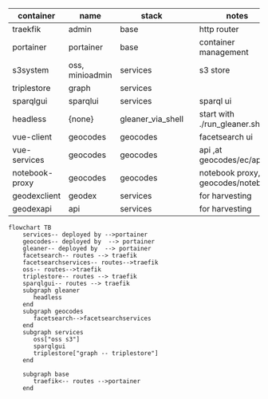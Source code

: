 | container      | name            | stack             |  | notes                                    
|----------------|-----------------|-------------------|---|------------------------------------------|
| traekfik       | admin           | base              |   | http router                              |
| portainer      | portainer       | base              |   | container management                     |
| s3system       | oss, minioadmin | services          |   | s3 store                                 |
| triplestore    | graph           | services          |   |                                          |
| sparqlgui      | sparqlui        | services          |   | sparql ui                                |
| headless       | {none}          | gleaner_via_shell |   | start with ./run_gleaner.sh   |
| vue-client     | geocodes        | geocodes          |   | facetsearch ui                           |
| vue-services   | geocodes        | geocodes          |   | api ,at geocodes/ec/api                  |
| notebook-proxy | geocodes        | geocodes          |   | notebook proxy, at geocodes/notebook     |
| geodexclient         | geodex          | services |   | for harvesting                       |
| geodexapi     | api             | services |   | for harvesting                       |


~~~mermaid
flowchart TB
    services-- deployed by -->portainer
    geocodes-- deployed by  --> portainer
    gleaner-- deployed by  --> portainer
    facetsearch-- routes --> traefik
    facetsearchservices-- routes-->traefik
    oss-- routes-->traefik
    triplestore-- routes --> traefik
    sparqlgui-- routes --> traefik
    subgraph gleaner
       headless
    end
    subgraph geocodes
       facetsearch-->facetsearchservices
    end
    subgraph services
       oss["oss s3"]
       sparqlgui
       triplestore["graph -- triplestore"]
    end

    subgraph base
       traefik<-- routes -->portainer
    end

~~~
